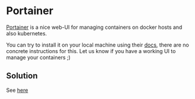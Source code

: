 # Portainer

[Portainer](https://portainer.io) is a nice web-UI for managing containers on docker hosts and also kubernetes.

You can try to install it on your local machine using their [docs](https://docs.portainer.io/start/install/server/docker/linux), there are no concrete instructions for this.
Let us know if you have a working UI to manage your containers ;)

## Solution

See [here](./solution.md)
